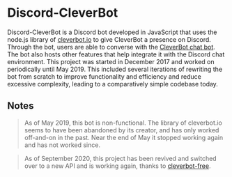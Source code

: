 # Discord-CleverBot
 
Discord-CleverBot is a Discord bot developed in JavaScript that uses the node.js library of [cleverbot.io](https://www.npmjs.com/package/cleverbot.io) to give CleverBot a presence on Discord. Through the bot, users are able to converse with the [CleverBot chat bot](https://www.cleverbot.com/). The bot also hosts other features that help integrate it with the Discord chat environment.
This project was started in December 2017 and worked on periodically until May 2019. This included several iterations of rewriting the bot from scratch to improve functionality and efficiency and reduce excessive complexity, leading to a comparatively simple codebase today.

## Notes
> As of May 2019, this bot is non-functional. The library of cleverbot.io seems to have been abandoned by its creator, and has only worked off-and-on in the past. Near the end of May it stopped working again and has not worked since.

> As of September 2020, this project has been revived and switched over to a new API and is working again, thanks to [cleverbot-free](https://www.npmjs.com/package/cleverbot-free).